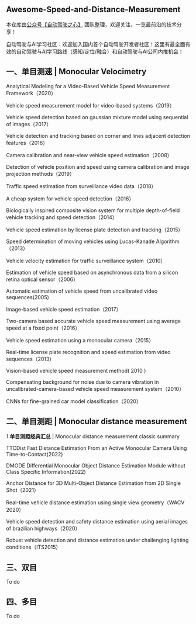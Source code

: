 ## Awesome-Speed-and-Distance-Measurement

本仓库由[公众号【自动驾驶之心】](https://mp.weixin.qq.com/s?__biz=Mzg2NzUxNTU1OA==&mid=2247542481&idx=1&sn=c6d8609491a128233c3c3b91d68d22a6&chksm=ceb80b18f9cf820e789efd75947633aec9d2f1e8b58c29e5051c05a64b21ae63c244d54886a1&token=11182364&lang=zh_CN#rd) 团队整理，欢迎关注，一览最前沿的技术分享！

自动驾驶与AI学习社区：欢迎加入国内首个自动驾驶开发者社区！这里有最全面有效的自动驾驶与AI学习路线（感知/定位/融合）和自动驾驶与AI公司内推机会！



## 一、单目测速 | Monocular Velocimetry

Analytical Modeling for a Video-Based Vehicle Speed Measurement Framework（2020）

Vehicle speed measurement model for video-based systems（2019）

Vehicle speed detection based on gaussian mixture model using sequential of images（2017）

Vehicle detection and tracking based on corner and lines adjacent detection features（2016）

Camera calibration and near-view vehicle speed estimation（2008）

Detection of vehicle position and speed using camera calibration and image projection methods（2019）

Traffic speed estimation from surveillance video data（2018）

A cheap system for vehicle speed detection（2016）

Biologically inspired composite vision system for multiple depth-of-field vehicle tracking and speed detection（2014）

Vehicle speed estimation by license plate detection and tracking（2015）

Speed determination of moving vehicles using Lucas-Kanade Algorithm（2013）

Vehicle velocity estimation for traffic surveillance system（2010）

 Estimation of vehicle speed based on asynchronous data from a silicon retina optical sensor（2006） 

Automatic estimation of vehicle speed from uncalibrated video sequences(2005)

Image-based vehicle speed estimation（2017） 

 Two-camera based accurate vehicle speed measurement using average speed at a fixed point（2016）

Vehicle speed estimation using a monocular camera（2015）

Real-time license plate recognition and speed estimation from video sequences（2013） 

 Vision-based vehicle speed measurement method( 2010 ) 

 Compensating background for noise due to camera vibration in uncalibrated-camera-based vehicle speed measurement system（2010）

CNNs for fine-grained car model classification（2020）

## **二、单目测距** | Monocular distance measurement

1.**单目测距经典汇总** | Monocular distance measurement classic summary

 TTCDist Fast Distance Estimation From an Active Monocular Camera Using Time-to-Contact(2022)

 DMODE Differential Monocular Object Distance Estimation Module without Class Specific Information(2022) 

Anchor Distance for 3D Multi-Object Distance Estimation from 2D Single Shot（2021）

 Real-time vehicle distance estimation using single view geometry（WACV 2020）

Vehicle speed detection and safety distance estimation using aerial images of brazilian highways（2020） 

 Robust vehicle detection and distance estimation under challenging lighting conditions（ITS2015）

## 三、双目

To do

## 四、多目

To do